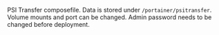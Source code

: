 PSI Transfer composefile. Data is stored under `/portainer/psitransfer`. Volume mounts and port can be changed. Admin password needs to be changed before deployment.
